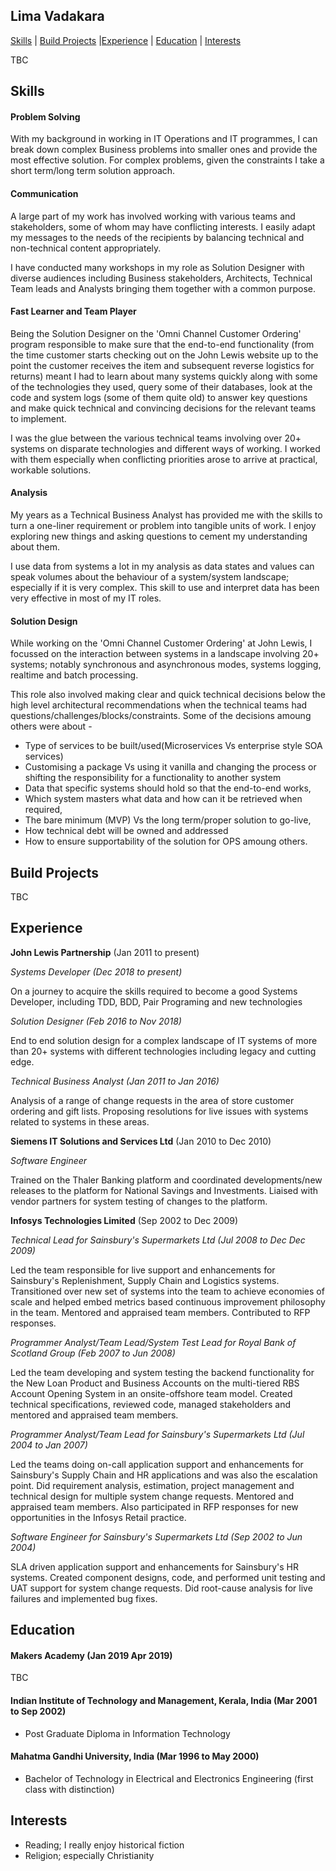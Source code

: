 ## Lima Vadakara
[Skills](#skills) | [Build Projects](#build-projects) |[Experience](#experience) | [Education](#education) | [Interests](#interests)

TBC

## Skills

#### Problem Solving

With my background in working in IT Operations and IT programmes, I can break down complex Business problems into smaller ones and provide the most effective solution. For complex problems, given the constraints I take a short term/long term solution approach.

#### Communication 

A large part of my work has involved working with various teams and stakeholders, some of whom may have conflicting interests. I easily adapt my messages to the needs of the recipients by balancing technical and non-technical content appropriately. 

I have conducted many workshops in my role as Solution Designer with diverse audiences including Business stakeholders, Architects, Technical Team leads and Analysts bringing them together with a common purpose.

#### Fast Learner and Team Player

Being the Solution Designer on the 'Omni Channel Customer Ordering' program responsible to make sure that the end-to-end functionality (from the time customer starts checking out on the John Lewis website up to the point the customer receives the item and subsequent reverse logistics for returns) meant I had to learn about many systems quickly along with some of the technologies they used, query some of their databases, look at the code and system logs (some of them quite old) to answer key questions and make quick technical and convincing decisions for the relevant teams to implement.

I was the glue between the various technical teams involving over 20+ systems on disparate technologies and different ways of working. I worked with them especially when conflicting priorities arose to arrive at practical, workable solutions.

#### Analysis

My years as a Technical Business Analyst has provided me with the skills to turn a one-liner requirement or problem into tangible units of work. I enjoy exploring new things and asking questions to cement my understanding about them. 
 
I use data from systems a lot in my analysis as data states and values can speak volumes about the behaviour of a system/system landscape; especially if it is very complex. This skill to use and interpret data has been very effective in most of my IT roles.

#### Solution Design

While working on the 'Omni Channel Customer Ordering' at John Lewis, I focussed on the interaction between systems in a landscape involving 20+ systems; notably synchronous and asynchronous modes, systems logging, realtime and batch processing.

This role also involved making clear and quick technical decisions below the high level architectural recommendations when the technical teams had questions/challenges/blocks/constraints. 
Some of the decisions amoung others were about -
- Type of services to be built/used(Microservices Vs enterprise style SOA services)
- Customising a package Vs using it vanilla and changing the process or shifting the responsibility for a functionality to another system 
- Data that specific systems should hold so that the end-to-end works, 
- Which system masters what data and how can it be retrieved when required, 
- The bare minimum (MVP) Vs the long term/proper solution to go-live, 
- How technical debt will be owned and addressed 
- How to ensure supportability of the solution for OPS amoung others.


## Build Projects

TBC

## Experience

**John Lewis Partnership** (Jan 2011 to present)    

*Systems Developer (Dec 2018 to present)*

On a journey to acquire the skills required to become a good Systems Developer, including TDD, BDD, Pair Programing and new technologies

*Solution Designer (Feb 2016 to Nov 2018)*

End to end solution design for a complex landscape of IT systems of more than 20+ systems with different technologies including legacy and cutting edge.

*Technical Business Analyst (Jan 2011 to Jan 2016)*  

Analysis of a range of change requests in the area of store customer ordering and gift lists. Proposing resolutions for live issues with systems related to systems in these areas.

**Siemens IT Solutions and Services Ltd** (Jan 2010 to Dec 2010)   

*Software Engineer*

Trained on the Thaler Banking platform and coordinated developments/new releases to the platform for National Savings and Investments. Liaised with vendor partners for system testing of changes to the platform.

**Infosys Technologies Limited** (Sep 2002 to Dec 2009)

*Technical Lead for Sainsbury's Supermarkets Ltd (Jul 2008 to Dec Dec 2009)*

Led the team responsible for live support and enhancements for Sainsbury's Replenishment, Supply Chain and Logistics systems. Transitioned over new set of systems into the team to achieve economies of scale and helped embed metrics based continuous improvement philosophy in the team. Mentored and appraised team members. Contributed to RFP responses.

*Programmer Analyst/Team Lead/System Test Lead for Royal Bank of Scotland Group (Feb 2007 to Jun 2008)*

Led the team developing and system testing the backend functionality for the New Loan Product and Business Accounts on the multi-tiered RBS Account Opening System in an onsite-offshore team model. Created technical specifications, reviewed code, managed stakeholders and mentored and appraised team members.  

*Programmer Analyst/Team Lead for Sainsbury's Supermarkets Ltd (Jul 2004 to Jan 2007)*

Led the teams doing on-call application support and enhancements for Sainsbury's Supply Chain and HR applications and was also the escalation point. Did requirement analysis, estimation, project management and technical design for multiple system change requests. Mentored and appraised team members. Also participated in RFP responses for new opportunities in the Infosys Retail practice.

*Software Engineer for Sainsbury's Supermarkets Ltd (Sep 2002 to Jun 2004)*

SLA driven application support and enhancements for Sainsbury's HR systems. Created component designs, code, and performed unit testing and UAT support for system change requests. Did root-cause analysis for live failures and implemented bug fixes.


## Education

#### Makers Academy (Jan 2019 Apr 2019)

TBC

#### Indian Institute of Technology and Management, Kerala, India (Mar 2001 to Sep 2002)

- Post Graduate Diploma in Information Technology

#### Mahatma Gandhi University, India (Mar 1996 to May 2000)

- Bachelor of Technology in Electrical and Electronics Engineering (first class with distinction)


## Interests
- Reading; I really enjoy historical fiction
- Religion; especially Christianity
